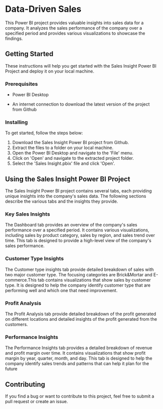 
# Data-Driven Sales

This Power BI project provides valuable insights into sales data for a company. It analyzes the sales performance of the company over a specified period and provides various visualizations to showcase the findings.


## Getting Started

These instructions will help you get started with the Sales Insight Power BI Project and deploy it on your local machine.


### Prerequisites

* Power BI Desktop

* An internet connection to download the latest version of the project from Github
### Installing

To get started, follow the steps below:

1. Download the Sales Insight Power BI project from Github.
2. Extract the files to a folder on your local machine.
3. Open the Power BI Desktop and navigate to the 'File' menu.
4. Click on 'Open' and navigate to the extracted project folder.
5. Select the 'Sales Insight.pbix' file and click 'Open'.
## Using the Sales Insight Power BI Project
The Sales Insight Power BI project contains several tabs, each providing unique insights into the company's sales data. The following sections describe the various tabs and the insights they provide.
### Key Sales Insights
The Dashboard tab provides an overview of the company's sales performance over a specified period. It contains various visualizations, including sales by product category, sales by region, and sales trend over time. This tab is designed to provide a high-level view of the company's sales performance.
### Customer Type Insights
The Customer type insights tab provide detailed breakdown of sales 
with two major customer type. The focusing categories are Brick&Mortar and E-commerce.This tab contains visualizations that show sales by customer type. It is designed to help the company identify customer type that are performing well and which one that need improvement.
### Profit Analysis
The Profit Analysis tab provide detailed breakdown of the profit generated on different locations and detailed insights of the profit generated from the customers.
### Performance Insights
The Performance Insights tab provides a detailed breakdown of revenue and profit margin over time. It contains visualizations that show profit margin by year, quarter, month, and day. This tab is designed to help the company identify sales trends and patterns that can help it plan for the future
## Contributing
If you find a bug or want to contribute to this project, feel free to submit a pull request or create an issue.
